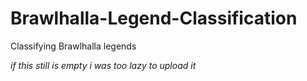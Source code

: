 # Brawlhalla-Legend-Classification
Classifying Brawlhalla legends

*if this still is empty i was too lazy to upload it*
